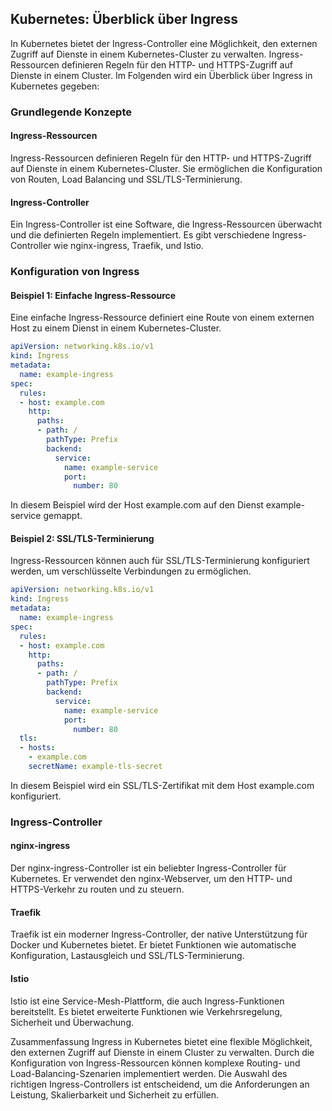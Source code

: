 ## Kubernetes: Überblick über Ingress

In Kubernetes bietet der Ingress-Controller eine Möglichkeit, den externen Zugriff auf Dienste in einem Kubernetes-Cluster zu verwalten. Ingress-Ressourcen definieren Regeln für den HTTP- und HTTPS-Zugriff auf Dienste in einem Cluster. Im Folgenden wird ein Überblick über Ingress in Kubernetes gegeben:

### Grundlegende Konzepte

#### Ingress-Ressourcen

Ingress-Ressourcen definieren Regeln für den HTTP- und HTTPS-Zugriff auf Dienste in einem Kubernetes-Cluster. Sie ermöglichen die Konfiguration von Routen, Load Balancing und SSL/TLS-Terminierung.

#### Ingress-Controller

Ein Ingress-Controller ist eine Software, die Ingress-Ressourcen überwacht und die definierten Regeln implementiert. Es gibt verschiedene Ingress-Controller wie nginx-ingress, Traefik, und Istio.

### Konfiguration von Ingress

#### Beispiel 1: Einfache Ingress-Ressource

Eine einfache Ingress-Ressource definiert eine Route von einem externen Host zu einem Dienst in einem Kubernetes-Cluster.

```yaml
apiVersion: networking.k8s.io/v1
kind: Ingress
metadata:
  name: example-ingress
spec:
  rules:
  - host: example.com
    http:
      paths:
      - path: /
        pathType: Prefix
        backend:
          service:
            name: example-service
            port:
              number: 80
```

In diesem Beispiel wird der Host example.com auf den Dienst example-service gemappt.

#### Beispiel 2: SSL/TLS-Terminierung
Ingress-Ressourcen können auch für SSL/TLS-Terminierung konfiguriert werden, um verschlüsselte Verbindungen zu ermöglichen.

```yaml
apiVersion: networking.k8s.io/v1
kind: Ingress
metadata:
  name: example-ingress
spec:
  rules:
  - host: example.com
    http:
      paths:
      - path: /
        pathType: Prefix
        backend:
          service:
            name: example-service
            port:
              number: 80
  tls:
  - hosts:
    - example.com
    secretName: example-tls-secret
```

In diesem Beispiel wird ein SSL/TLS-Zertifikat mit dem Host example.com konfiguriert.

### Ingress-Controller
#### nginx-ingress
Der nginx-ingress-Controller ist ein beliebter Ingress-Controller für Kubernetes. Er verwendet den nginx-Webserver, um den HTTP- und HTTPS-Verkehr zu routen und zu steuern.

#### Traefik
Traefik ist ein moderner Ingress-Controller, der native Unterstützung für Docker und Kubernetes bietet. Er bietet Funktionen wie automatische Konfiguration, Lastausgleich und SSL/TLS-Terminierung.

#### Istio
Istio ist eine Service-Mesh-Plattform, die auch Ingress-Funktionen bereitstellt. Es bietet erweiterte Funktionen wie Verkehrsregelung, Sicherheit und Überwachung.

Zusammenfassung
Ingress in Kubernetes bietet eine flexible Möglichkeit, den externen Zugriff auf Dienste in einem Cluster zu verwalten. Durch die Konfiguration von Ingress-Ressourcen können komplexe Routing- und Load-Balancing-Szenarien implementiert werden. Die Auswahl des richtigen Ingress-Controllers ist entscheidend, um die Anforderungen an Leistung, Skalierbarkeit und Sicherheit zu erfüllen.